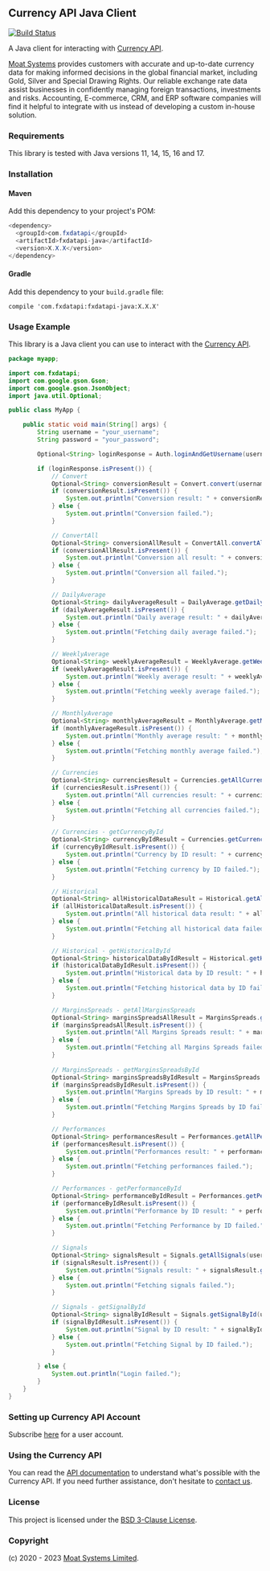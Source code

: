 ## Currency API Java Client

[![Build Status](https://github.com/moatsystems/fxdatapi-java/actions/workflows/ci.yml/badge.svg)](https://github.com/moatsystem/fxdatapi-java/actions/workflows/ci.yml)

A Java client for interacting with [Currency API](https://moatsystems.com/currency-api/).

[Moat Systems](https://moatsystems.com) provides customers with accurate and up-to-date currency data for making informed decisions in the global financial market, including Gold, Silver and Special Drawing Rights. Our reliable exchange rate data assist businesses in confidently managing foreign transactions, investments and risks. Accounting, E-commerce, CRM, and ERP software companies will find it helpful to integrate with us instead of developing a custom in-house solution.

### Requirements

This library is tested with Java versions 11, 14, 15, 16 and 17.

### Installation

#### Maven

Add this dependency to your project's POM:

```java
<dependency>
  <groupId>com.fxdatapi</groupId>
  <artifactId>fxdatapi-java</artifactId>
  <version>X.X.X</version>
</dependency>
```

#### Gradle

Add this dependency to your `build.gradle` file:

```
compile 'com.fxdatapi:fxdatapi-java:X.X.X'
```

### Usage Example

This library is a Java client you can use to interact with the [Currency API](https://moatsystems.com/currency-api/).

```java
package myapp;

import com.fxdatapi;
import com.google.gson.Gson;
import com.google.gson.JsonObject;
import java.util.Optional;

public class MyApp {

    public static void main(String[] args) {
        String username = "your_username";
        String password = "your_password";

        Optional<String> loginResponse = Auth.loginAndGetUsername(username, password);

        if (loginResponse.isPresent()) {
            // Convert
            Optional<String> conversionResult = Convert.convert(username, "2023_04_19", "GBP", "EUR", "500");
            if (conversionResult.isPresent()) {
                System.out.println("Conversion result: " + conversionResult.get());
            } else {
                System.out.println("Conversion failed.");
            }

            // ConvertAll
            Optional<String> conversionAllResult = ConvertAll.convertAll(username, "2023_04_02", "GBP", "120");
            if (conversionAllResult.isPresent()) {
                System.out.println("Conversion all result: " + conversionAllResult.get());
            } else {
                System.out.println("Conversion all failed.");
            }

            // DailyAverage
            Optional<String> dailyAverageResult = DailyAverage.getDailyAverage(username, "2023_04_02");
            if (dailyAverageResult.isPresent()) {
                System.out.println("Daily average result: " + dailyAverageResult.get());
            } else {
                System.out.println("Fetching daily average failed.");
            }

            // WeeklyAverage
            Optional<String> weeklyAverageResult = WeeklyAverage.getWeeklyAverage(username, "2023_04_03", "2023_04_07");
            if (weeklyAverageResult.isPresent()) {
                System.out.println("Weekly average result: " + weeklyAverageResult.get());
            } else {
                System.out.println("Fetching weekly average failed.");
            }

            // MonthlyAverage
            Optional<String> monthlyAverageResult = MonthlyAverage.getMonthlyAverage(username, 2023, 04);
            if (monthlyAverageResult.isPresent()) {
                System.out.println("Monthly average result: " + monthlyAverageResult.get());
            } else {
                System.out.println("Fetching monthly average failed.");
            }

            // Currencies
            Optional<String> currenciesResult = Currencies.getAllCurrencies(username, 19, 4, 2024);
            if (currenciesResult.isPresent()) {
                System.out.println("All currencies result: " + currenciesResult.get());
            } else {
                System.out.println("Fetching all currencies failed.");
            }

            // Currencies - getCurrencyById
            Optional<String> currencyByIdResult = Currencies.getCurrencyById(username, "594bffc4-d095-11ed-9e30-acde48001122", 19, 4, 2023);
            if (currencyByIdResult.isPresent()) {
                System.out.println("Currency by ID result: " + currencyByIdResult.get());
            } else {
                System.out.println("Fetching currency by ID failed.");
            }

            // Historical
            Optional<String> allHistoricalDataResult = Historical.getAllHistoricalData(username, "2023_04_02", 19, 4, 2023);
            if (allHistoricalDataResult.isPresent()) {
                System.out.println("All historical data result: " + allHistoricalDataResult.get());
            } else {
                System.out.println("Fetching all historical data failed.");
            }

            // Historical - getHistoricalById
            Optional<String> historicalDataByIdResult = Historical.getHistoricalDataById(username, "fe1ee1c4-d162-11ed-a2dc-acde48001122", "2023_04_02", 19, 4, 2023);
            if (historicalDataByIdResult.isPresent()) {
                System.out.println("Historical data by ID result: " + historicalDataByIdResult.get());
            } else {
                System.out.println("Fetching historical data by ID failed.");
            }

            // MarginsSpreads - getAllMarginsSpreads
            Optional<String> marginsSpreadsAllResult = MarginsSpreads.getAllMarginsSpreads(username, 19, 4, 2023);
            if (marginsSpreadsAllResult.isPresent()) {
                System.out.println("All Margins Spreads result: " + marginsSpreadsAllResult.get());
            } else {
                System.out.println("Fetching all Margins Spreads failed.");
            }
            
            // MarginsSpreads - getMarginsSpreadsById
            Optional<String> marginsSpreadsByIdResult = MarginsSpreads.getMarginsSpreadsById(username, "8e694000-e3c2-11ed-b5bd-acde48001122", 19, 4, 2023);
            if (marginsSpreadsByIdResult.isPresent()) {
                System.out.println("Margins Spreads by ID result: " + marginsSpreadsByIdResult.get());
            } else {
                System.out.println("Fetching Margins Spreads by ID failed.");
            }

            // Performances
            Optional<String> performancesResult = Performances.getAllPerformances(username);
            if (performancesResult.isPresent()) {
                System.out.println("Performances result: " + performancesResult.get());
            } else {
                System.out.println("Fetching performances failed.");
            }

            // Performances - getPerformanceById
            Optional<String> performanceByIdResult = Performances.getPerformanceById(username, "8edd9b12-e3c2-11ed-b5bd-acde48001122");
            if (performanceByIdResult.isPresent()) {
                System.out.println("Performance by ID result: " + performanceByIdResult.get());
            } else {
                System.out.println("Fetching Performance by ID failed.");
            }

            // Signals
            Optional<String> signalsResult = Signals.getAllSignals(username);
            if (signalsResult.isPresent()) {
                System.out.println("Signals result: " + signalsResult.get());
            } else {
                System.out.println("Fetching signals failed.");
            }

            // Signals - getSignalById
            Optional<String> signalByIdResult = Signals.getSignalById(username, "8e694050-e3c2-11ed-b5bd-acde48001122");
            if (signalByIdResult.isPresent()) {
                System.out.println("Signal by ID result: " + signalByIdResult.get());
            } else {
                System.out.println("Fetching Signal by ID failed.");
            }

        } else {
            System.out.println("Login failed.");
        }
    }
}
```

### Setting up Currency API Account

Subscribe [here](https://moatsystems.com/currency-api/) for a user account.

### Using the Currency API

You can read the [API documentation](https://docs.fxdatapi.com/) to understand what's possible with the Currency API. If you need further assistance, don't hesitate to [contact us](https://moatsystems.com/contact/).

### License

This project is licensed under the [BSD 3-Clause License](./LICENSE).

### Copyright

(c) 2020 - 2023 [Moat Systems Limited](https://moatsystems.com).